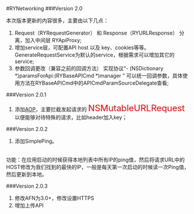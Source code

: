 #RYNetworking
###Version 2.0

本次版本更新的内容很多，主要由以下几点：

1. Request（RYRequestGenerator） 和 Response（RYURLResponse） 分离，加入中间层 RYApiProxy;
2. 增加service层，可配置API host 以及 key、cookies等等。GenerateRequestService为默认的service，根据需求可以增加其它的service;
3. 参数回调更改（兼容之前的回调方法） 实现协议“- (NSDictionary *)paramsForApi:(RYBaseAPICmd *)manager ” 可以统一回调参数，具体使用方法在RYBaseAPICmd中的APICmdParamSourceDelegate查看;

###Version 2.0.1
1. 添加[AOP](https://github.com/steipete/Aspects.git)，主要拦截发起请求的 <font color=red size=5>NSMutableURLRequest</font> 以便能够对待特殊的请求，比如header加入key；

###Version 2.0.2
1. 添加SimplePing。
<br/>
功能：在应用启动的时候获得本地列表中所有IP的ping值，然后将请求URL中的HOST修改为我们找到的最快的IP，一般是每天第一次启动的时候读一次Ping值，然后更新到本地。

###Version 2.0.3
1. 修改AFN为3.0+，修改设置HTTPS
2. 增加上传API

